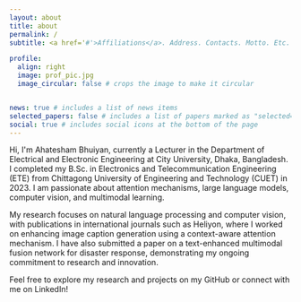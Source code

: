 ```yaml
---
layout: about
title: about
permalink: /
subtitle: <a href='#'>Affiliations</a>. Address. Contacts. Motto. Etc.

profile:
  align: right
  image: prof_pic.jpg
  image_circular: false # crops the image to make it circular


news: true # includes a list of news items
selected_papers: false # includes a list of papers marked as "selected={true}"
social: true # includes social icons at the bottom of the page
---
```


Hi, I'm Ahatesham Bhuiyan, currently a Lecturer in the Department of Electrical and Electronic Engineering at City University, Dhaka, Bangladesh. I completed my B.Sc. in Electronics and Telecommunication Engineering (ETE) from Chittagong University of Engineering and Technology (CUET) in 2023. I am passionate about attention mechanisms, large language models, computer vision, and multimodal learning.

My research focuses on natural language processing and computer vision, with publications in international journals such as Heliyon, where I worked on enhancing image caption generation using a context-aware attention mechanism. I have also submitted a paper on a text-enhanced multimodal fusion network for disaster response, demonstrating my ongoing commitment to research and innovation.

Feel free to explore my research and projects on my GitHub or connect with me on LinkedIn!
